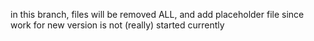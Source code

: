 in this branch, files will be removed ALL, and add placeholder file since work for new version is not (really) started currently
